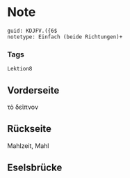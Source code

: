 # Note
```
guid: KDJFV.({6$
notetype: Einfach (beide Richtungen)+
```

### Tags
```
Lektion8
```

## Vorderseite
τὸ δεῖπνον

## Rückseite
Mahlzeit, Mahl

## Eselsbrücke

